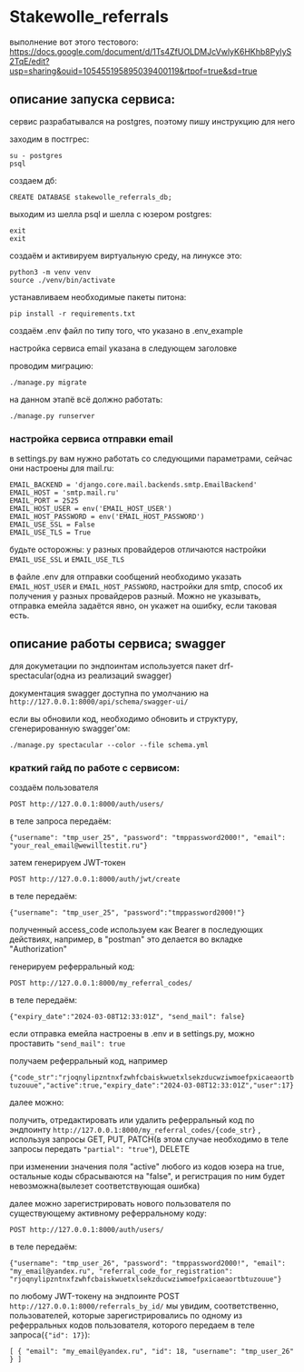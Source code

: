 # Stakewolle_referrals
выполнение вот этого тестового:
https://docs.google.com/document/d/1Ts4ZfUOLDMJcVwlyK6HKhb8PyIyS2TqE/edit?usp=sharing&ouid=105455195895039400119&rtpof=true&sd=true
## описание запуска сервиса:
сервис разрабатывался на postgres, поэтому пишу инструкцию для него

заходим в постгрес:
```
su - postgres
psql
```
создаем дб:
```
CREATE DATABASE stakewolle_referrals_db;
```
выходим из шелла psql и шелла с юзером postgres:
```
exit
exit
```
создаём и активируем виртуальную среду, на линуксе это:
```
python3 -m venv venv
source ./venv/bin/activate
```
устанавливаем необходимые пакеты питона:
```
pip install -r requirements.txt
```
создаём .env файл по типу того, что указано в .env_example

настройка сервиса email указана в следующем заголовке


проводим миграцию:
```
./manage.py migrate
```
на данном этапё всё должно работать:
```
./manage.py runserver
```
### настройка сервиса отправки email
в settings.py вам нужно работать со следующими параметрами, сейчас они настроены для mail.ru:
```
EMAIL_BACKEND = 'django.core.mail.backends.smtp.EmailBackend'
EMAIL_HOST = 'smtp.mail.ru'
EMAIL_PORT = 2525
EMAIL_HOST_USER = env('EMAIL_HOST_USER')
EMAIL_HOST_PASSWORD = env('EMAIL_HOST_PASSWORD')
EMAIL_USE_SSL = False
EMAIL_USE_TLS = True
```
будьте осторожны: у разных провайдеров отличаются настройки `EMAIL_USE_SSL` и `EMAIL_USE_TLS`

в файле .env для отправки сообщений необходимо указать `EMAIL_HOST_USER` и `EMAIL_HOST_PASSWORD`, настройки для smtp, способ их получения у разных провайдеров разный. Можно не указывать, отправка емейла задаётся явно, он укажет на ошибку, если таковая есть.

## описание работы сервиса; swagger
для докуметации по эндпоинтам используется пакет drf-spectacular(одна
из реализаций swagger)

документация swagger доступна по умолчанию на
`http://127.0.0.1:8000/api/schema/swagger-ui/`

если вы обновили код, необходимо обновить и структуру, сгенерированную swagger'ом:
```
./manage.py spectacular --color --file schema.yml
```


### краткий гайд по работе с сервисом:

создаём пользователя

`POST http://127.0.0.1:8000/auth/users/`

в теле запроса передаём:

`{"username": "tmp_user_25", "password": "tmppassword2000!", "email": "your_real_email@wewilltestit.ru"}`


затем генерируем JWT-токен

`POST http://127.0.0.1:8000/auth/jwt/create`

в теле передаём:

`{"username": "tmp_user_25", "password":"tmppassword2000!"}`


полученный access_code используем как Bearer в последующих действиях,
например, в "postman" это делается во вкладке "Authorization"


генерируем реферральный код:

`POST http://127.0.0.1:8000/my_referral_codes/`

в теле передаём:

`{"expiry_date":"2024-03-08T12:33:01Z", "send_mail": false}`

если отправка емейла настроены в .env и в settings.py,
можно проставить `"send_mail": true`


получаем реферральный код, например

`{"code_str":"rjoqnylipzntnxfzwhfcbaiskwuetxlsekzducwziwmoefpxicaeaortbtuzouue","active":true,"expiry_date":"2024-03-08T12:33:01Z","user":17}`



далее можно:

получить, отредактировать или удалить реферральный код по эндпоинту
`http://127.0.0.1:8000/my_referral_codes/{code_str}` , используя
запросы GET, PUT, PATCH(в этом случае необходимо в теле запросы передать
`"partial": "true"`), DELETE



при изменении значения поля "active" любого из кодов юзера на true,
остальные коды сбрасываются на "false", и регистрация по ним будет
невозможна(вылезет соответствующая ошибка)



далее можно зарегистрировать нового пользователя по существующему
активному реферральному коду:

`POST http://127.0.0.1:8000/auth/users/`

в теле передаём:

`{"username": "tmp_user_26", "password": "tmppassword2000!", "email":
"my_email@yandex.ru", "referral_code_for_registration":
"rjoqnylipzntnxfzwhfcbaiskwuetxlsekzducwziwmoefpxicaeaortbtuzouue"}`



по любому JWT-токену на эндпоинте POST `http://127.0.0.1:8000/referrals_by_id/` мы увидим, соответственно, пользователей, которые зарегистрировались по одному из реферральных кодов пользователя, которого передаем в теле запроса(`{"id": 17}`):


`[ { "email": "my_email@yandex.ru", "id": 18, "username": "tmp_user_26" } ] `
